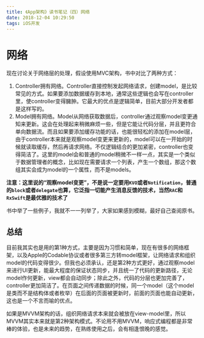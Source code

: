 ```yaml
---
title: 《App架构》读书笔记（四）网络
date: 2018-12-04 10:29:50
tags: iOS开发
---
```


# 网络

现在讨论关于网络层的处理，假设使用MVC架构，书中对比了两种方式：

1. Controller拥有网络。Controller直接控制发起网络请求，创建model，是比较常见的方式。如果要添加数据缓存到本地，通常这些逻辑也会写在controller里，使controller变得臃肿。它最大的优点是逻辑简单，目前大部分开发者都是这样写的。
2. Model拥有网络。Model从网络获取数据后，controller通过观察model变更通知来更新。这会在处理起来稍微麻烦一些，但是它能让代码分层，并且更符合单向数据流。而且如果要添加缓存功能的话，也能很轻松的添加在model层，由于controller本来就是观察model变更来更新的，model可以在一开始的时候就读取缓存，然后再请求网络。不仅逻辑结合的更加紧密，controller也变得简洁了。这里的model会和普通的model稍微不一样一点，其实是一个类似于数据管理者的概念，比如现在需要请求一个列表，产生一个数组，那这个数组其实会成为model的一个属性，而不是models。

**注意：这里说的“观察model变更”，不是说一定要用`KVO`或者`Notification`，普通的`block`或者`delegate`也算，它泛指一切能产生消息反馈的技术，当然`RAC`和`RxSwift`是最优雅的技术了**

书中举了一些例子，我就不一一列举了，大家如果感到模糊，最好自己查阅原书。

## 总结

目前我其实也是用的第1种方式，主要是因为习惯和简单，现在有很多的网络框架，以及Apple的Codable协议或者很多第三方转model框架，让网络请求和组织model的代码变得很少。但我也必须承认，还是第2种方式更好，通过观察model来进行UI更新，能最大程度的保证状态同步，并且统一了代码的更新路径，无论model作何更新，view都会自动同步；除此之外，代码的分层也更加完善了，controller更加简洁了。在页面之间传递数据的时候，同一个model（这个model是类而不是结构体或者枚举）在后面的页面被更新时，前面的页面也能自动更新，这也是一个不言而喻的优点。

如果是MVVM架构的话，组织网络请求本来就会被放在view-model里，所以MVVM其实本来就是第2种架构模式。不论用不用MVVM，响应式编程都是非常棒的体验，也是未来的趋势，在熟练使用之后，会有相逢恨晚的感觉。
